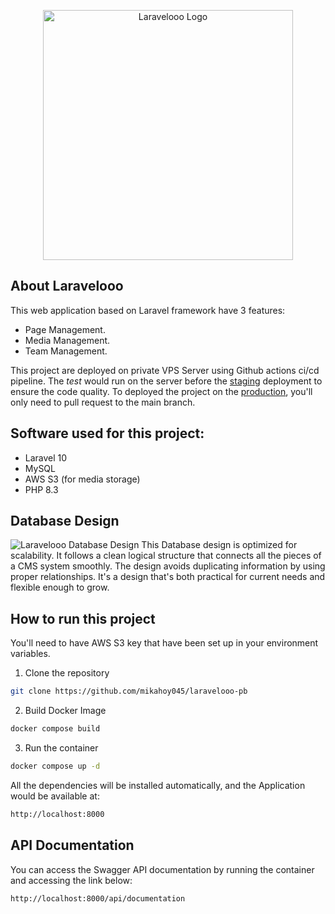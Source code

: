 <p align="center"><a href="http://147.93.110.185:8080/api/documentation" target="_blank"><img src="https://lvlooo.s3.ap-southeast-1.amazonaws.com/zreadme/laravelooo-removebg-preview.png" width="400" alt="Laravelooo Logo"></a></p>

## About Laravelooo

This web application based on Laravel framework have 3 features:

- Page Management.
- Media Management.
- Team Management.

This project are deployed on private VPS Server using Github actions ci/cd pipeline. The *test* would run on the server before the [staging](http://147.93.110.185:8000/api/documentation) deployment to ensure the code quality. To deployed the project on the [production](http://147.93.110.185:8080/api/documentation), you'll only need to pull request to the main branch.

## Software used for this project:
- Laravel 10
- MySQL
- AWS S3 (for media storage)
- PHP 8.3

## Database Design
<img src="https://lvlooo.s3.ap-southeast-1.amazonaws.com/zreadme/laravelooo-erd.png" alt="Laravelooo Database Design">
This Database design is optimized for scalability. It follows a clean logical structure that connects all the pieces of a CMS system smoothly. The design avoids duplicating information by using proper relationships. It's a design that's both practical for current needs and flexible enough to grow.

## How to run this project
You'll need to have AWS S3 key that have been set up in your environment variables. 

1. Clone the repository
```bash
git clone https://github.com/mikahoy045/laravelooo-pb
```

2. Build Docker Image
```bash
docker compose build
```

3. Run the container
```bash
docker compose up -d
```

All the dependencies will be installed automatically, and the Application would be available at:
```bash
http://localhost:8000
```

## API Documentation

You can access the Swagger API documentation by running the container and accessing the link below:
```bash
http://localhost:8000/api/documentation
```

